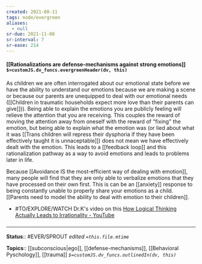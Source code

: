 ```yaml
---
created: 2021-08-11
tags: node/evergreen
aliases:
  - null
sr-due: 2021-11-08
sr-interval: 7
sr-ease: 214
---
```


#### [[Rationalizations are defense-mechanisms against strong emotions]] `$=customJS.dv_funcs.evergreenHeader(dv, this)`

As children we are often interrogated about our emotional state before we have the ability to understand our emotions because we are making a scene or because our parents are unequipped to deal with our emotional needs ([[Children in traumatic households expect more love than their parents can give]])). Being able to explain the emotions you are publicly feeling will relieve the attention that you are receiving. This couples the reward of moving the attention away from oneself with the reward of "fixing" the emotion, but being able to explain what the emotion was (or lied about what it was [[Trans children will repress their dysphoria if they have been effectively taught it is unnaceptable]]) does not mean we have effectively dealt with the emotion. This leads to a [[feedback loop]] and this rationalization pathway as a way to avoid emotions and leads to problems later in life. 

Because [[Avoidance IS the most-efficient way of dealing with emotion]], many people will find that they are only able to verbalize emotions that they have processed on their own first. This is can be an [[anxiety]] response to being constantly unable to properly share your emotions as a child. [[Parents need to model the ability to deal with emotion to their children]].

- #TO/EXPLORE/WATCH Dr.K's video on this [How Logical Thinking Actually Leads to Irrationality - YouTube](https://www.youtube.com/watch?v=ByYUd6DESQk)

### <hr class="footnote"/>

**Status**:: #EVER/SPROUT 
*edited `=this.file.mtime`*

**Topics**:: [[subconscious|ego]], [[defense-mechanisms]], [[Behavioral Pyschology]], [[trauma]]
*`$=customJS.dv_funcs.outlinedIn(dv, this)`*


